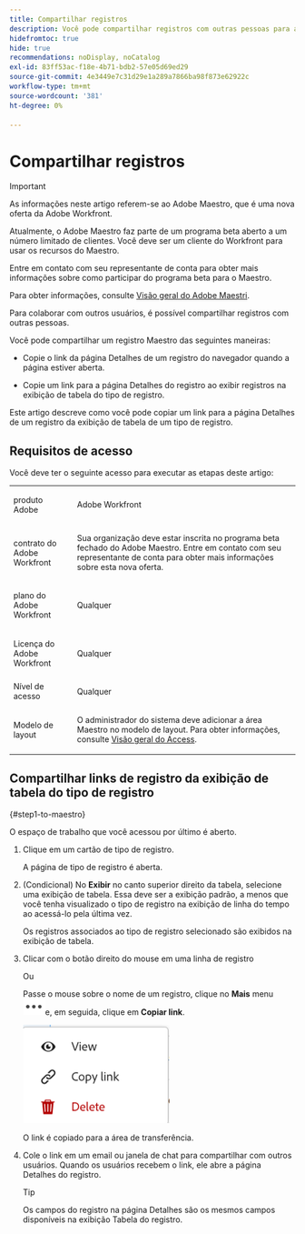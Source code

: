 ```yaml
---
title: Compartilhar registros
description: Você pode compartilhar registros com outras pessoas para aumentar sua colaboração.
hidefromtoc: true
hide: true
recommendations: noDisplay, noCatalog
exl-id: 83ff53ac-f18e-4b71-bdb2-57e05d69ed29
source-git-commit: 4e3449e7c31d29e1a289a7866ba98f873e62922c
workflow-type: tm+mt
source-wordcount: '381'
ht-degree: 0%

---
```


<!--update the metadata with real information when making this available in TOC and in the left nav-->
<!--should this move to the Access folder when we have sharing for ALL the objects???-->

# Compartilhar registros

>[!IMPORTANT]
>
>As informações neste artigo referem-se ao Adobe Maestro, que é uma nova oferta da Adobe Workfront.
>
>Atualmente, o Adobe Maestro faz parte de um programa beta aberto a um número limitado de clientes. Você deve ser um cliente do Workfront para usar os recursos do Maestro.
>
>Entre em contato com seu representante de conta para obter mais informações sobre como participar do programa beta para o Maestro.
>
>Para obter informações, consulte [Visão geral do Adobe Maestri](../maestro-overview.md).

Para colaborar com outros usuários, é possível compartilhar registros com outras pessoas.

Você pode compartilhar um registro Maestro das seguintes maneiras:

* Copie o link da página Detalhes de um registro do navegador quando a página estiver aberta.

* Copie um link para a página Detalhes do registro ao exibir registros na exibição de tabela do tipo de registro.

<!-- Update with this when we release permissions: 

* You can share all records in a workspace with other users by sharing the workspace. For more information, see [Grant access to Adobe Maestro](../access/grant-access.md).
-->

Este artigo descreve como você pode copiar um link para a página Detalhes de um registro da exibição de tabela de um tipo de registro.

<!-- add information about permissions, like:
- in the table below, you must have at least View permissions to the record
- the user you're sharing with must have at least View permissions to the record to view it
- etc - others???-->

## Requisitos de acesso

Você deve ter o seguinte acesso para executar as etapas deste artigo:

<table style="table-layout:auto">
 <col>
 <tbody>
<td>
   <p> produto Adobe</p> </td>
   <td>
   <p> Adobe Workfront</p> </td>
  </tr>  
 <td role="rowheader"><p>contrato do Adobe Workfront</p></td>
   <td>
<p>Sua organização deve estar inscrita no programa beta fechado do Adobe Maestro. Entre em contato com seu representante de conta para obter mais informações sobre esta nova oferta. </p>
   </td>
  </tr>
  <tr>
   <td role="rowheader"><p>plano do Adobe Workfront</p></td>
   <td>
<p>Qualquer</p>
   </td>
  </tr>
  <tr>
   <td role="rowheader"><p>Licença do Adobe Workfront</p></td>
   <td>
   <p>Qualquer</p> 
  </td>
  </tr>

<tr>
   <td role="rowheader">Nível de acesso</td>
   <td> <p>Qualquer</p>  
</td>
  </tr>
<tr>
   <td role="rowheader">Modelo de layout</td>
   <td> <p>O administrador do sistema deve adicionar a área Maestro no modelo de layout. Para obter informações, consulte <a href="../access/access-overview.md">Visão geral do Access</a>. </p>  
</td>
  </tr>
 </tbody>
</table>

<!--
After permissions - replace the table with - below
****AND - see more above, another bullet point to update when permissions are released****

<table style="table-layout:auto">
 <col>
 </col>
 <col>
 </col>
 <tbody>
    <tr>
<tr>
<td>
   <p> Adobe product</p> </td>
   <td>
   <p> Adobe Workfront</p> </td>
  </tr>  
 <td role="rowheader"><p>Adobe Workfront agreement</p></td>
   <td>
<p>Your organization must be enrolled in the Adobe Maestro closed beta program. Contact your account representative to inquire about this new offering. </p>
   </td>
  </tr>
  <tr>
   <td role="rowheader"><p>Adobe Workfront plan</p></td>
   <td>
<p>Any</p>
   </td>
  </tr>
  <tr>
   <td role="rowheader"><p>Adobe Workfront license</p></td>
   <td>
   <p>Any</p> 
  </td>
  </tr>
  
  <tr>
   <td role="rowheader"><p>Access level</p></td>
   <td> <p>Any</p>  
</td>
  </tr>
<tr>
   <td role="rowheader"><p>Layout template</p></td>
   <td> <p>Your Workfront or group administrator must add the Maestro area in your layout template. For information, see <a href="../access/access-overview.md">Access overview</a>. </p>  
</td>
  </tr>
<tr>
   <td role="rowheader"><p>Permissions</p></td>
   <td> <p>View or higher permissions to a workspace</a> </p>  
   <p>System Administrators have permissions to all workspaces, including the ones they did not create</p>
</td>
  </tr>
 </tbody>
</table>

-->

<!--Maybe enable this at GA - but Maestro is not supposed to have Access controls in the Workfront Access Level: 
>[!NOTE]
>
>If you don't have access, ask your Workfront administrator if they set additional restrictions in your access level. For information on how a Workfront administrator can change your access level, see [Create or modify custom access levels](../administration-and-setup/add-users/configure-and-grant-access/create-modify-access-levels.md). -->

<!-- Notes to add for the table: for the "Workfront plans" row: the above is only for closed beta; when going to GA - activate the following plans:    
<p>Current plan: Prime and Ultimate</p>
<p>Legacy plan: Enterprise</p>-->

<!-- Notes for the table: for the "Workfront access" row: <p>For more information, see <a href="../../administration-and-setup/add-users/access-levels-and-object-permissions/wf-licenses.md" class="MCXref xref">Adobe Workfront licenses overview</a>.</p>-->

## Compartilhar links de registro da exibição de tabela do tipo de registro

{#step1-to-maestro}

O espaço de trabalho que você acessou por último é aberto.
1. Clique em um cartão de tipo de registro.

   A página de tipo de registro é aberta.
1. (Condicional) No **Exibir** no canto superior direito da tabela, selecione uma exibição de tabela. Essa deve ser a exibição padrão, a menos que você tenha visualizado o tipo de registro na exibição de linha do tempo ao acessá-lo pela última vez.

   Os registros associados ao tipo de registro selecionado são exibidos na exibição de tabela.
1. Clicar com o botão direito do mouse em uma linha de registro

   Ou

   Passe o mouse sobre o nome de um registro, clique no **Mais** menu ![](assets/more-menu.png)e, em seguida, clique em **Copiar link**.

   ![](assets/contextual-menu-for-record-row.png)

   O link é copiado para a área de transferência.

1. Cole o link em um email ou janela de chat para compartilhar com outros usuários. Quando os usuários recebem o link, ele abre a página Detalhes do registro.

   >[!TIP]
   >
   >Os campos do registro na página Detalhes são os mesmos campos disponíveis na exibição Tabela do registro.


   <!--add there when it will be available: if they have access to this record-->
